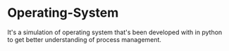 # Operating-System
It's a simulation of operating system that's been developed with in python to get better understanding of process management.
